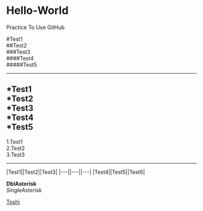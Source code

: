 # Hello-World
Practice To Use GitHub  

#Test1  
##Test2  
###Test3  
####Test4  
#####Test5  
***
*Test1  
*Test2  
*Test3  
*Test4  
*Test5  
---
1.Test1  
2.Test2  
3.Test3  
___
|Test1||Test2||Test3|
|---||---||---|
|Test4||Test5||Test6|


**DblAsterisk**  
*SingleAsterisk*  

[Toshi](https://github.com/hosonally/Hello-World)
